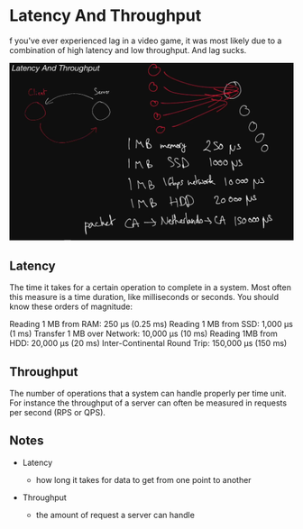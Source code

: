 # Latency And Throughput

  f you've ever experienced lag in a video game, it was most likely due to a combination of high latency and low throughput. And lag sucks.

![](./latency.PNG)

## Latency

  The time it takes for a certain operation to complete in a system. Most often
  this measure is a time duration, like milliseconds or seconds. You should know
  these orders of magnitude:

  Reading 1 MB from RAM: 250 μs (0.25 ms)
  Reading 1 MB from SSD: 1,000 μs (1 ms)
  Transfer 1 MB over Network: 10,000 μs (10 ms)
  Reading 1MB from HDD: 20,000 μs (20 ms)
  Inter-Continental Round Trip: 150,000 μs (150 ms)

## Throughput

  The number of operations that a system can handle properly per time unit. For
  instance the throughput of a server can often be measured in requests per
  second (RPS or QPS).

## Notes

* Latency
  * how long it takes for data to get from one point to another

* Throughput
  * the amount of request a server can handle

